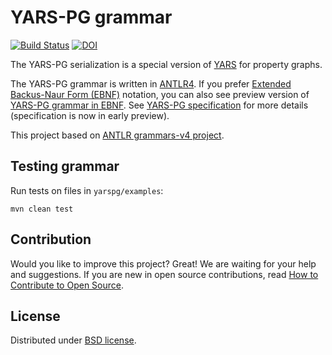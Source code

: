 # YARS-PG grammar

[![Build Status](https://travis-ci.com/lszeremeta/yarspg.svg?branch=master)](https://travis-ci.com/lszeremeta/yarspg)
[![DOI](https://zenodo.org/badge/161351716.svg)](https://zenodo.org/badge/latestdoi/161351716)

The YARS-PG serialization is a special version of [YARS](https://github.com/lszeremeta/yars) for property graphs.

The YARS-PG grammar is written in [ANTLR4](https://github.com/antlr/antlr4). If you prefer [Extended Backus-Naur Form (EBNF)](https://www.w3.org/TR/REC-xml/#sec-notation) notation, you can also see preview version of [YARS-PG grammar in EBNF](https://github.com/lszeremeta/antlr-yarspg/blob/master/other-notations/YARSpg.ebnf). See [YARS-PG specification](https://lszeremeta.github.io/yarspg/index.html) for more details (specification is now in early preview).

This project based on [ANTLR grammars-v4 project](https://github.com/antlr/grammars-v4).

## Testing grammar

Run tests on files in ``yarspg/examples``:

```shell
mvn clean test
```

## Contribution

Would you like to improve this project? Great! We are waiting for your help and suggestions. If you are new in open source contributions, read [How to Contribute to Open Source](https://opensource.guide/how-to-contribute/).

## License

Distributed under [BSD license](https://github.com/lszeremeta/antlr-yarspg/blob/master/LICENSE).
